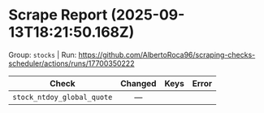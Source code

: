 # Scrape Report (2025-09-13T18:21:50.168Z)

Group: `stocks`  |  Run: https://github.com/AlbertoRoca96/scraping-checks-scheduler/actions/runs/17700350222

| Check | Changed | Keys | Error |
|---|:---:|:--|:--|
| `stock_ntdoy_global_quote` | — |  |  |
